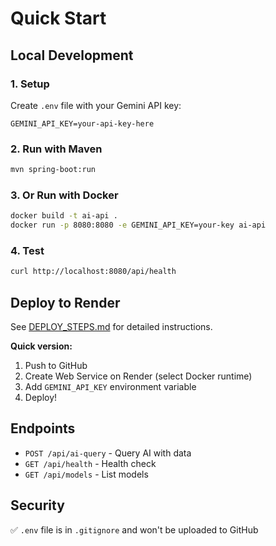 # Quick Start

## Local Development

### 1. Setup
Create `.env` file with your Gemini API key:
```
GEMINI_API_KEY=your-api-key-here
```

### 2. Run with Maven
```bash
mvn spring-boot:run
```

### 3. Or Run with Docker
```bash
docker build -t ai-api .
docker run -p 8080:8080 -e GEMINI_API_KEY=your-key ai-api
```

### 4. Test
```bash
curl http://localhost:8080/api/health
```

## Deploy to Render

See [DEPLOY_STEPS.md](DEPLOY_STEPS.md) for detailed instructions.

**Quick version:**
1. Push to GitHub
2. Create Web Service on Render (select Docker runtime)
3. Add `GEMINI_API_KEY` environment variable
4. Deploy!

## Endpoints
- `POST /api/ai-query` - Query AI with data
- `GET /api/health` - Health check
- `GET /api/models` - List models

## Security
✅ `.env` file is in `.gitignore` and won't be uploaded to GitHub
